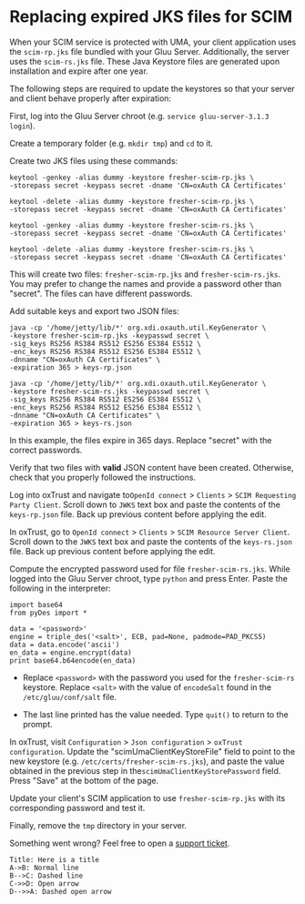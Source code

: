# Replacing expired JKS files for SCIM

When your SCIM service is protected with UMA, your client application uses the `scim-rp.jks` file bundled with your Gluu Server. Additionally, the server uses the `scim-rs.jks` file. These Java Keystore files are generated upon installation and expire after one year. 

The following steps are required to update the keystores so that your server and client behave properly after expiration:

First, log into the Gluu Server chroot (e.g. `service gluu-server-3.1.3 login`).

Create a temporary folder (e.g. `mkdir tmp`) and `cd` to it.
   
Create two JKS files using these commands: 

```  
keytool -genkey -alias dummy -keystore fresher-scim-rp.jks \
-storepass secret -keypass secret -dname 'CN=oxAuth CA Certificates'  
    
keytool -delete -alias dummy -keystore fresher-scim-rp.jks \
-storepass secret -keypass secret -dname 'CN=oxAuth CA Certificates' 
   
keytool -genkey -alias dummy -keystore fresher-scim-rs.jks \
-storepass secret -keypass secret -dname 'CN=oxAuth CA Certificates'  
    
keytool -delete -alias dummy -keystore fresher-scim-rs.jks \
-storepass secret -keypass secret -dname 'CN=oxAuth CA Certificates'  
```  
    
This will create two files: `fresher-scim-rp.jks` and `fresher-scim-rs.jks`. You may prefer to change the names and provide a password other than "secret". The files can have different passwords.
    
Add suitable keys and export two JSON files: 
  
```  
java -cp '/home/jetty/lib/*' org.xdi.oxauth.util.KeyGenerator \  
-keystore fresher-scim-rp.jks -keypasswd secret \  
-sig_keys RS256 RS384 RS512 ES256 ES384 ES512 \  
-enc_keys RS256 RS384 RS512 ES256 ES384 ES512 \  
-dnname "CN=oxAuth CA Certificates" \  
-expiration 365 > keys-rp.json  
  
java -cp '/home/jetty/lib/*' org.xdi.oxauth.util.KeyGenerator \  
-keystore fresher-scim-rs.jks -keypasswd secret \  
-sig_keys RS256 RS384 RS512 ES256 ES384 ES512 \  
-enc_keys RS256 RS384 RS512 ES256 ES384 ES512 \  
-dnname "CN=oxAuth CA Certificates" \  
-expiration 365 > keys-rs.json  
```  
  
In this example, the files expire in 365 days. Replace "secret" with the correct passwords.
  
Verify that two files with **valid** JSON content have been created. Otherwise, check that you properly followed the instructions.
  
Log into oxTrust and navigate to`OpenId connect` > `Clients` > `SCIM Requesting Party Client`. Scroll down to `JWKS` text box and paste the contents of the `keys-rp.json` file. Back up previous content before applying the edit. 
  
In oxTrust, go to `OpenId connect` > `Clients` > `SCIM Resource Server Client`. Scroll down to the `JWKS` text box and paste the contents of the `keys-rs.json` file. Back up previous content before applying the edit.
  
Compute the encrypted password used for file `fresher-scim-rs.jks`. While logged into the Gluu Server chroot, type `python` and press Enter. Paste the following in the interpreter:
  
```
import base64
from pyDes import *

data = '<password>'
engine = triple_des('<salt>', ECB, pad=None, padmode=PAD_PKCS5)
data = data.encode('ascii')
en_data = engine.encrypt(data)
print base64.b64encode(en_data) 
```
 
  - Replace `<password>` with the password you used for the `fresher-scim-rs` keystore. Replace `<salt>` with the value of `encodeSalt` found in the `/etc/gluu/conf/salt` file.

  - The last line printed has the value needed. Type `quit()` to return to the prompt.

In oxTrust, visit `Configuration` > `Json configuration` > `oxTrust configuration`. Update the "scimUmaClientKeyStoreFile" field to point to the new keystore (e.g. `/etc/certs/fresher-scim-rs.jks`), and paste the value obtained in the previous step in the`scimUmaClientKeyStorePassword` field.  Press "Save" at the bottom of the page.

Update your client's SCIM application to use `fresher-scim-rp.jks` with its corresponding password and test it.

Finally, remove the `tmp` directory in your server.

Something went wrong? Feel free to open a [support ticket](https://support.gluu.org).

<!-- I'm testing superfences, I'll remove this soon -->

```sequence
Title: Here is a title
A->B: Normal line
B-->C: Dashed line
C->>D: Open arrow
D-->>A: Dashed open arrow
```
